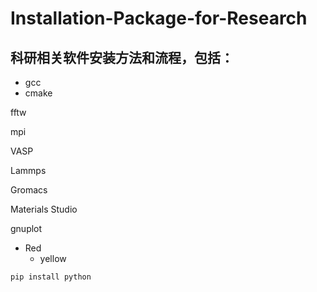 # Installation-Package-for-Research
## 科研相关软件安装方法和流程，包括：
* gcc
* cmake

fftw

mpi

VASP

Lammps

Gromacs

Materials Studio

gnuplot

* Red
   * yellow

```
pip install python
```
